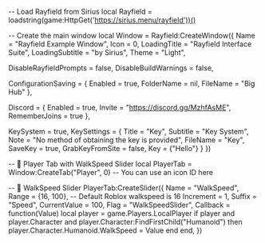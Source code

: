 -- Load Rayfield from Sirius
local Rayfield = loadstring(game:HttpGet('https://sirius.menu/rayfield'))()

-- Create the main window
local Window = Rayfield:CreateWindow({
   Name = "Rayfield Example Window",
   Icon = 0,
   LoadingTitle = "Rayfield Interface Suite",
   LoadingSubtitle = "by Sirius",
   Theme = "Light",

   DisableRayfieldPrompts = false,
   DisableBuildWarnings = false,

   ConfigurationSaving = {
      Enabled = true,
      FolderName = nil,
      FileName = "Big Hub"
   },

   Discord = {
      Enabled = true,
      Invite = "https://discord.gg/MzhfAsME",
      RememberJoins = true
   },

   KeySystem = true,
   KeySettings = {
      Title = "Key",
      Subtitle = "Key System",
      Note = "No method of obtaining the key is provided",
      FileName = "Key",
      SaveKey = true,
      GrabKeyFromSite = false,
      Key = {"Hello"}
   }
})

-- 🧍 Player Tab with WalkSpeed Slider
local PlayerTab = Window:CreateTab("Player", 0) -- You can use an icon ID here

-- 🏃 WalkSpeed Slider
PlayerTab:CreateSlider({
   Name = "WalkSpeed",
   Range = {16, 100}, -- Default Roblox walkspeed is 16
   Increment = 1,
   Suffix = "Speed",
   CurrentValue = 100,
   Flag = "WalkSpeedSlider",
   Callback = function(Value)
      local player = game.Players.LocalPlayer
      if player and player.Character and player.Character:FindFirstChild("Humanoid") then
         player.Character.Humanoid.WalkSpeed = Value
      end
   end,
})
